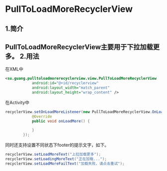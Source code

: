 PullToLoadMoreRecyclerView
==
1.简介
----
PullToLoadMoreRecyclerView主要用于下拉加载更多。
2.用法
--
在XML中
``` xml
<su.guang.pulltoloadmorerecyclerview.view.PullToLoadMoreRecyclerView
            android:id="@+id/recyclerview"
            android:layout_width="match_parent"
            android:layout_height="wrap_content" />
```
在Activity中
``` java
recyclerView.setOnLoadMoreListener(new PullToLoadMoreRecyclerView.OnLoadMoreListener() {
            @Override
            public void onLoadMore() {
                
            }
        });
```
同时还支持设置不同状态下footer的提示文字，如下。
``` java
recyclerView.setLoadMoreText("上拉加载更多");
recyclerView.setLoadingMoreText("正在加载...");
recyclerView.setLoadMoreFailText("加载失败，请点击重试");
```
